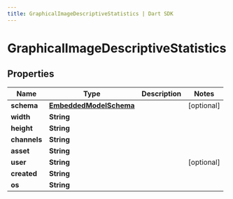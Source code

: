 ```yaml
---
title: GraphicalImageDescriptiveStatistics | Dart SDK
---
```


# GraphicalImageDescriptiveStatistics

## Properties
Name | Type | Description | Notes
------------ | ------------- | ------------- | -------------
**schema** | [**EmbeddedModelSchema**](EmbeddedModelSchema) |  | [optional] 
**width** | **String** |  | 
**height** | **String** |  | 
**channels** | **String** |  | 
**asset** | **String** |  | 
**user** | **String** |  | [optional] 
**created** | **String** |  | 
**os** | **String** |  | 


